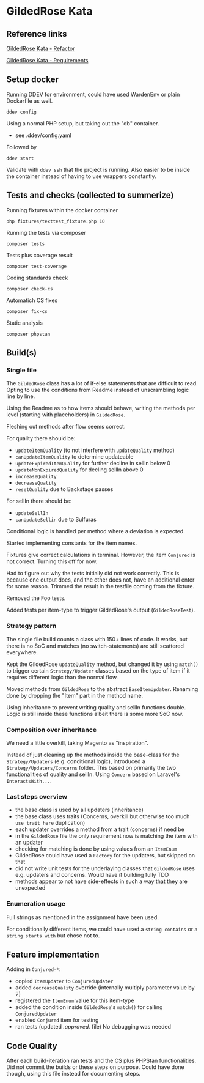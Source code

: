 # GildedRose Kata

## Reference links

[GildedRose Kata - Refactor](https://github.com/nimoxdesign/GildedRose-Refactoring-Kata/tree/main/php)

[GildedRose Kata - Requirements](https://github.com/emilybache/GildedRose-Refactoring-Kata/blob/main/GildedRoseRequirements.md)

## Setup docker

Running DDEV for environment, could have used WardenEnv or plain Dockerfile as well. 

```ddev config```

Using a normal PHP setup, but taking out the "db" container.

- see .ddev/config.yaml

Followed by

```ddev start```

Validate with ```ddev ssh``` that the project is running. Also easier to be inside the container instead of having to use wrappers constantly.

## Tests and checks (collected to summerize)

Running fixtures within the docker container

```php fixtures/texttest_fixture.php 10```

Running the tests via composer

```composer tests```

Tests plus coverage result

```composer test-coverage```

Coding standards check

```composer check-cs```

Automatich CS fixes

```composer fix-cs```

Static analysis

```composer phpstan```

## Build(s)

### Single file

The `GildedRose` class has a lot of if-else statements that are difficult to read. Opting to use the conditions from Readme instead of unscrambling logic line by line.

Using the Readme as to how items should behave, writing the methods per level (starting with placeholders) in `GildedRose`.

Fleshing out methods after flow seems correct.

For quality there should be:

- `updateItemQuality` (to not interfere with `updateQuality` method)
- `canUpdateItemQuality` to determine updateable
- `updateExpiredItemQuality` for further decline in sellIn below 0
- `updateNonExpiredQuality` for decling sellIn above 0
- `increaseQuality`
- `decreaseQuality`
- `resetQuality` due to Backstage passes

For sellIn there should be:

- `updateSellIn`
- `canUpdateSellin` due to Sulfuras 

Conditional logic is handled per method where a deviation is expected.

Started implementing constants for the item names.

Fixtures give correct calculations in terminal. However, the item `Conjured` is not correct. Turning this off for now. 

Had to figure out why the tests initially did not work correctly. This is because one output does, and the other does not, have an additional enter for some reason. Trimmed the result in the testfile coming from the fixture. 

Removed the Foo tests. 

Added tests per item-type to trigger GildedRose's output (`GildedRoseTest`).

### Strategy pattern

The single file build counts a class with 150+ lines of code. It works, but there is no SoC and matches (no switch-statements) are still scattered everywhere.

Kept the GildedRose `updateQuality` method, but changed it by using `match()` to trigger certain `Strategy/Updater` classes based on the type of item if it requires different logic than the normal flow.

Moved methods from `GildedRose` to the abstract `BaseItemUpdater`. Renaming done by dropping the "Item" part in the method name.

Using inheritance to prevent writing quality and sellIn functions double. Logic is still inside these functions albeit there is some more SoC now.

### Composition over inheritance

We need a little overkill, taking Magento as "inspiration".

Instead of just cleaning up the methods inside the base-class for the `Strategy/Updaters` (e.g. conditional logic), introduced a `Strategy/Updaters/Concerns` folder. This based on primarily the two functionalities of quality and sellIn. Using `Concern` based on Laravel's `InteractsWith...`.

### Last steps overview

- the base class is used by all updaters (inheritance)
- the base class uses traits (Concerns, overkill but otherwise too much `use trait here` duplication)
- each updater overrides a method from a trait (concerns) if need be
- in the `GildedRose` file the only requirement now is matching the item with an updater
- checking for matching is done by using values from an `ItemEnum`
- GildedRose could have used a `Factory` for the updaters, but skipped on that
- did not write unit tests for the underlaying classes that `GildedRose` uses e.g. updaters and concerns. Would have if building fully TDD
- methods appear to not have side-effects in such a way that they are unexpected

### Enumeration usage

Full strings as mentioned in the assignment have been used.

For conditionally different items, we could have used a `string contains` or a `string starts with` but chose not to.

## Feature implementation

Adding in `Conjured-*`:

- copied `ItemUpdater` to `ConjuredUpdater`
- added `decreaseQuality` override (internally multiply parameter value by 2)
- registered the `ItemEnum` value for this item-type
- added the condition inside `GildedRose`'s `match()` for calling `ConjuredUpdater`
- enabled `Conjured` item for testing
- ran tests (updated *.approved.* file) No debugging was needed

## Code Quality

After each build-iteration ran tests and the CS plus PHPStan functionalities. Did not commit the builds or these steps on purpose. Could have done though, using this file instead for documenting steps.

